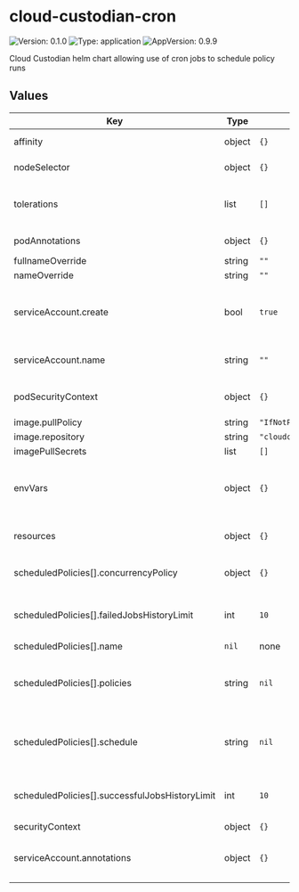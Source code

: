 # cloud-custodian-cron

![Version: 0.1.0](https://img.shields.io/badge/Version-0.1.0-informational?style=flat-square) ![Type: application](https://img.shields.io/badge/Type-application-informational?style=flat-square) ![AppVersion: 0.9.9](https://img.shields.io/badge/AppVersion-0.9.9-informational?style=flat-square)

Cloud Custodian helm chart allowing use of cron jobs to schedule policy runs

## Values

| Key | Type | Default | Description |
|-----|------|---------|-------------|
| affinity | object | `{}` | Optional affinity rules |
| nodeSelector | object | `{}` | Optional node selector rules |
| tolerations | list | `[]` | Optional tolerations to apply to the pod |
| podAnnotations | object | `{}` | Optional pod annotations |
| fullnameOverride | string | `""` |  |
| nameOverride | string | `""` |  |
| serviceAccount.create | bool | `true` | Determines whether a service account is created |
| serviceAccount.name | string | `""` | The service account name to use |
| podSecurityContext | object | `{}` | Optional pod security context |
| image.pullPolicy | string | `"IfNotPresent"` |  |
| image.repository | string | `"cloudcustodian/c7n"` |  |
| imagePullSecrets | list | `[]` |  |
| envVars | object | `{}` | Extra environment variables to pass to cloud custodian  |
| resources | object | `{}` | Optional resources requests/limits |
| scheduledPolicies[].concurrencyPolicy | object | `{}` |  The cron job's concurrency policy |
| scheduledPolicies[].failedJobsHistoryLimit | int | `10` | Limit of how many failed jobs history to keep  |
| scheduledPolicies[].name | `nil` | none |  |
| scheduledPolicies[].policies | string | `nil` | The list of cloud custodian policies to run in the cron job |
| scheduledPolicies[].schedule | string | `nil` | The cron schedule at which interval the policies will be run |
| scheduledPolicies[].successfulJobsHistoryLimit | int | `10` | Limit of how many failed jobs history to keep |
| securityContext | object | `{}` |  |
| serviceAccount.annotations | object | `{}` | Optional service account annotations |

